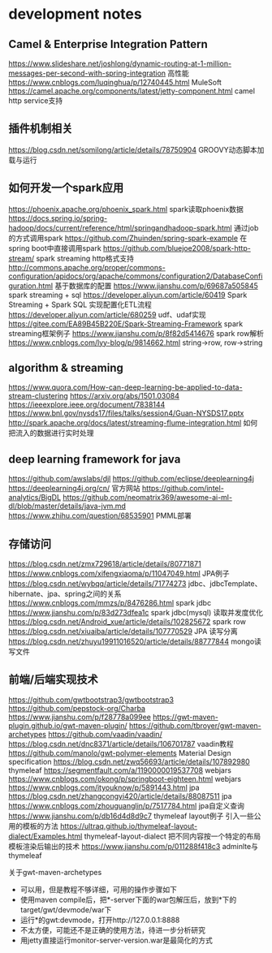 # development notes

## Camel & Enterprise Integration Pattern

https://www.slideshare.net/joshlong/dynamic-routing-at-1-million-messages-per-second-with-spring-integration 高性能
https://www.cnblogs.com/luqinghua/p/12740445.html MuleSoft
https://camel.apache.org/components/latest/jetty-component.html camel http service支持

## 插件机制相关

https://blog.csdn.net/somilong/article/details/78750904 GROOVY动态脚本加载与运行

## 如何开发一个spark应用

https://phoenix.apache.org/phoenix_spark.html spark读取phoenix数据
https://docs.spring.io/spring-hadoop/docs/current/reference/html/springandhadoop-spark.html 通过job的方式调用spark
https://github.com/Zhuinden/spring-spark-example 在spring boot中直接调用spark
https://github.com/bluejoe2008/spark-http-stream/ spark streaming http格式支持
http://commons.apache.org/proper/commons-configuration/apidocs/org/apache/commons/configuration2/DatabaseConfiguration.html 基于数据库的配置
https://www.jianshu.com/p/69687a505845 spark streaming + sql
https://developer.aliyun.com/article/60419 Spark Streaming + Spark SQL 实现配置化ETL流程
https://developer.aliyun.com/article/680259 udf、udaf实现
https://gitee.com/EA89B45B220E/Spark-Streaming-Framework spark streaming框架例子
https://www.jianshu.com/p/8f82d5414676 spark row解析
https://www.cnblogs.com/lyy-blog/p/9814662.html string->row, row->string

## algorithm & streaming

https://www.quora.com/How-can-deep-learning-be-applied-to-data-stream-clustering
https://arxiv.org/abs/1501.03084
https://ieeexplore.ieee.org/document/7838144
https://www.bnl.gov/nysds17/files/talks/session4/Guan-NYSDS17.pptx
http://spark.apache.org/docs/latest/streaming-flume-integration.html 如何把流入的数据进行实时处理

## deep learning framework for java

https://github.com/awslabs/djl
https://github.com/eclipse/deeplearning4j
https://deeplearning4j.org/cn/ 官方网站
https://github.com/intel-analytics/BigDL
https://github.com/neomatrix369/awesome-ai-ml-dl/blob/master/details/java-jvm.md
https://www.zhihu.com/question/68535901 PMML部署

## 存储访问

https://blog.csdn.net/zmx729618/article/details/80771871
https://www.cnblogs.com/xifengxiaoma/p/11047049.html JPA例子
https://blog.csdn.net/wybqq/article/details/71774273 jdbc、jdbcTemplate、hibernate、jpa、spring之间的关系
https://www.cnblogs.com/mmzs/p/8476286.html spark jdbc
https://www.jianshu.com/p/83d273dfea1c spark jdbc(mysql) 读取并发度优化
https://blog.csdn.net/Android_xue/article/details/102825672 spark row
https://blog.csdn.net/xiuaiba/article/details/107770529 JPA 读写分离
https://blog.csdn.net/zhuyu19911016520/article/details/88777844 mongo读写文件

## 前端/后端实现技术

https://github.com/gwtbootstrap3/gwtbootstrap3
https://github.com/pepstock-org/Charba
https://www.jianshu.com/p/f28778a099ee
https://gwt-maven-plugin.github.io/gwt-maven-plugin/
https://github.com/tbroyer/gwt-maven-archetypes
https://github.com/vaadin/vaadin/
https://blog.csdn.net/dnc8371/article/details/106701787 vaadin教程
https://github.com/manolo/gwt-polymer-elements Material Design specification
https://blog.csdn.net/zwq56693/article/details/107892980 thymeleaf
https://segmentfault.com/a/1190000019537708 webjars
https://www.cnblogs.com/okong/p/springboot-eighteen.html webjars
https://www.cnblogs.com/ityouknow/p/5891443.html jpa
https://blog.csdn.net/zhangcongyi420/article/details/88087511 jpa
https://www.cnblogs.com/zhouguanglin/p/7517784.html jpa自定义查询
https://www.jianshu.com/p/db16d4d8d9c7 thymeleaf layout例子 引入一些公用的模板的方法
https://ultraq.github.io/thymeleaf-layout-dialect/Examples.html thymeleaf-layout-dialect 把不同内容按一个特定的布局模板渲染后输出的技术
https://www.jianshu.com/p/011288f418c3 adminlte与thymeleaf

关于gwt-maven-archetypes
- 可以用，但是教程不够详细，可用的操作步骤如下
- 使用maven compile后，把*-server下面的war包解压后，放到*下的target/gwt/devmode/war下
- 运行*的gwt:devmode，打开http://127.0.0.1:8888
- 不太方便，可能还不是正确的使用方法，待进一步分析研究
- 用jetty直接运行monitor-server-version.war是最简化的方式
